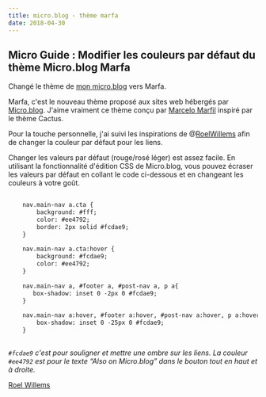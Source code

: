 ```yaml
---
title: micro.blog - thème marfa
date: 2018-04-30
---
```


## Micro Guide : Modifier les couleurs par défaut du thème Micro.blog Marfa

Changé le thème de [mon micro.blog](https://microblog.ducamp.me) vers Marfa.

Marfa, c'est le nouveau thème proposé aux sites web hébergés par  [Micro.blog](https://micro.blog). J'aime vraiment ce thème conçu par [Marcelo Marfil](https://micro.blog/mmarfil) inspiré par le thème Cactus.

Pour la touche personnelle, j'ai suivi les inspirations de @[RoelWillems](http://roelwillems.com/2018/04/15/i-switched-my.html) afin de changer la couleur par défaut pour les liens.

Changer les valeurs par défaut (rouge/rosé léger) est assez facile. En utilisant la fonctionnalité d'édition CSS de Micro.blog, vous pouvez écraser les valeurs par défaut en collant le code ci-dessous et en changeant les couleurs à votre goût.

```html
    
    nav.main-nav a.cta {
    	background: #fff;
    	color: #ee4792;
    	border: 2px solid #fcdae9;
    }
    
    nav.main-nav a.cta:hover {
    	background: #fcdae9;
    	color: #ee4792;
    }
    
    nav.main-nav a, #footer a, #post-nav a, p a{
       box-shadow: inset 0 -2px 0 #fcdae9;
    }
    
    nav.main-nav a:hover, #footer a:hover, #post-nav a:hover, p a:hover {
    	box-shadow: inset 0 -25px 0 #fcdae9;
    }
    
```

_`#fcdae9` c'est pour souligner et mettre une ombre sur les liens. La couleur `#ee4792` est pour le texte “Also on Micro.blog” dans le bouton tout en haut et à droite._


[Roel Willems](http://roelwillems.com/)

